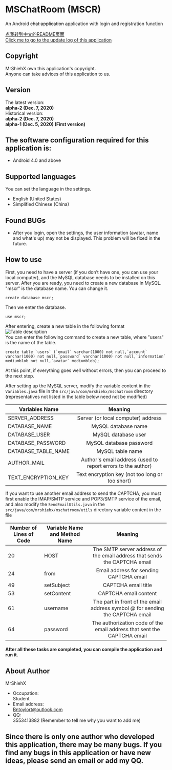 # MSChatRoom (MSCR)
An Android ~~chat application~~ application with login and registration function

[点我转到中文的README页面](https://github.com/MrShieh-X/mschatroom/blob/master/README-zh.md) <br/>
[Click me to go to the update log of this application](https://github.com/MrShieh-X/mschatroom/blob/master/update_logs.md) <br/>
## Copyright
MrShiehX own this application's copyright.<br/>
Anyone can take advices of this application to us.
## Version
The latest version: <br/>
<b>alpha-2 (Dec. 7, 2020)</b><br/>
Historical version: <br/>
<b>alpha-2 (Dec. 7, 2020)</b><br/>
<b>alpha-1 (Dec. 5, 2020) (First version)</b><br/>

## The software configuration required for this application is:
* Android 4.0 and above

## Supported languages
You can set the language in the settings.
- English (United States)
- Simplified Chinese (China)

## Found BUGs
- After you login, open the settings, the user information (avatar, name and what's up) may not be displayed. This problem will be fixed in the future.

## How to use
First, you need to have a server (if you don’t have one, you can use your local computer), and the MySQL database needs to be installed on this server. After you are ready, you need to create a new database in MySQL. "mscr" is the database name. You can change it.
```mysql
create database mscr;
```
Then we enter the database.
```mysql
use mscr;
```
After entering, create a new table in the following format</br>
![Table description](https://gitee.com/MrShiehX/Repository/raw/master/31.png "Table description")</br>
You can enter the following command to create a new table, where "users" is the name of the table.</br>
```mysql
create table `users` (`email` varchar(1000) not null,`account` varchar(1000) not null,`password` varchar(1000) not null,`information` mediumblob not null,`avatar` mediumblob);
```
At this point, if everything goes well without errors, then you can proceed to the next step.

After setting up the MySQL server, modify the variable content in the `Variables.java` file in the `src/java/com/mrshiehx/mschatroom` directory (representatives not listed in the table below need not be modified)

|Variables Name|Meaning|
|--------|:----:|
|SERVER_ADDRESS|Server (or local computer) address|
|DATABASE_NAME|MySQL database name|
|DATABASE_USER|MySQL database user|
|DATABASE_PASSWORD|MySQL database password|
|DATABASE_TABLE_NAME|MySQL table name|
|AUTHOR_MAIL|Author's email address (used to report errors to the author)|
|TEXT_ENCRYPTION_KEY|Text encryption key (not too long or too short)|

If you want to use another email address to send the CAPTCHA, you must first enable the IMAP/SMTP service and POP3/SMTP service of the email, and also modify the `SendEmailUtils.java` in the `src/java/com/mrshiehx/mschatroom/utils` directory variable content in the file

|Number of Lines of Code|Variable Name and Method Name|Meaning|
|-------------| -------------|:---------------:|
|20|HOST|The SMTP server address of the email address that sends the CAPTCHA email|
|24|from|Email address for sending CAPTCHA email|
|49|setSubject|CAPTCHA email title|
|53|setContent|CAPTCHA email content|
|61|username|The part in front of the email address symbol @ for sending the CAPTCHA email|
|64|password|The authorization code of the email address that sent the CAPTCHA email|

#### After all these tasks are completed, you can compile the application and run it.

## About Author
MrShiehX<br/>
- Occupation: <br/>
Student<br/>
- Email address: <br/>
Bntoylort@outlook.com<br/>
- QQ:<br/>
3553413882 (Remember to tell me why you want to add me)<br/>

## Since there is only one author who developed this application, there may be many bugs. If you find any bugs in this application or have new ideas, please send an email or add my QQ.
